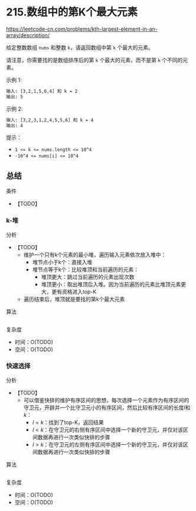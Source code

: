 # 215.数组中的第K个最大元素

<https://leetcode-cn.com/problems/kth-largest-element-in-an-array/description/>

给定整数数组 `nums` 和整数 `k`，请返回数组中第 `k` 个最大的元素。

请注意，你需要找的是数组排序后的第 `k` 个最大的元素，而不是第 `k` 个不同的元素。

示例 1:

```txt
输入: [3,2,1,5,6,4] 和 k = 2
输出: 5
```

示例 2:

```txt
输入: [3,2,3,1,2,4,5,5,6] 和 k = 4
输出: 4
```

提示：

- `1 <= k <= nums.length <= 10^4`
- `-10^4 <= nums[i] <= 10^4`

## 总结

条件

- 【TODO】

### k-堆

分析

- 【TODO】
  - 维护一个只有k个元素的最小堆，遍历输入元素依次放入堆中：
    - 堆节点小于k个：直接入堆
    - 堆节点等于k个：比较堆顶和当前遍历的元素：
      - 堆顶更大：跳过当前遍历的元素出现次数
      - 堆顶更小：取出堆顶后入堆。因为当前遍历的元素比堆顶元素更大，更有资格进入top-K
  - 遍历结束后，堆顶就是要找的第k个最大元素

算法

```TODO
```

复杂度

- 时间：O(TODO)
- 空间：O(TODO)

### 快速选择

分析

- 【TODO】
  - 可以借鉴快排的维护有序区间的思想，每次选择一个元素作为有序区间的守卫元，开辟并一个比守卫元小的有序区间，然后比较有序区间的长度$l$和$k$：
    - $l=k$：找到了top-K，返回结果
    - $l<k$：在守卫元的右侧有序区间中选择一个新的守卫元，并仅对该区间数据再进行一次类似快排的步骤
    - $l>k$：在守卫元的左侧有序区间中选择一个新的守卫元，并仅对该区间数据再进行一次类似快排的步骤

算法

```TODO
```

复杂度

- 时间：O(TODO)
- 空间：O(TODO)
